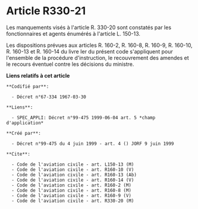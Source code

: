 # Article R330-21

Les manquements visés à l'article R. 330-20 sont constatés par les fonctionnaires et agents énumérés à l'article L. 150-13.

Les dispositions prévues aux articles R. 160-2, R. 160-8, R. 160-9, R. 160-10, R. 160-13 et R. 160-14 du livre Ier du présent
code s'appliquent pour l'ensemble de la procédure d'instruction, le recouvrement des amendes et le recours éventuel contre
les décisions du ministre.

**Liens relatifs à cet article**

	**Codifié par**:

	  - Décret n°67-334 1967-03-30

	**Liens**:

	  - SPEC_APPLI: Décret n°99-475 1999-06-04 art. 5 *champ d'application*

	**Créé par**:

	  - Décret n°99-475 du 4 juin 1999 - art. 4 () JORF 9 juin 1999

	**Cite**:

	  - Code de l'aviation civile - art. L150-13 (M)
	  - Code de l'aviation civile - art. R160-10 (V)
	  - Code de l'aviation civile - art. R160-13 (Ab)
	  - Code de l'aviation civile - art. R160-14 (V)
	  - Code de l'aviation civile - art. R160-2 (M)
	  - Code de l'aviation civile - art. R160-8 (M)
	  - Code de l'aviation civile - art. R160-9 (V)
	  - Code de l'aviation civile - art. R330-20 (M)
